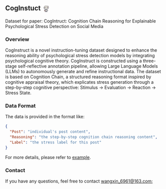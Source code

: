 ## CogInstuct <img src='https://github.com/XinWangcs/CogInstuct/blob/main/icon.jpg' width=5% align="center"/>
Dataset for paper: CogIntruct: Cognition Chain Reasoning for Explainable Psychological Stress Detection on Social Media
### Overview
CogInstruct is a novel instruction-tuning dataset designed to enhance the reasoning ability of psychological stress detection models by integrating psychological cognitive theory. 
CogInstruct is constructed using a three-stage self-reflective annotation pipeline, allowing Large Language Models (LLMs) to autonomously generate and refine instructional data. The dataset is based on Cognition Chain, a structured reasoning format inspired by cognitive appraisal theory, which explicates stress generation through a step-by-step cognitive perspective: Stimulus → Evaluation → Reaction → Stress State.
<!--
### Dataset Construction Framework
<img src='https://github.com/XinWangcs/CogInstuct/blob/main/framework.png' width=80%/>
-->

### Data Format
The data is provided in the format like:
```json
{
  "Post": "individual's post content",
  "Reasoning": "the step-by-step cognition chain reasoning content",
  "Label": "the stress label for this post"
}
```
For more details, please refer to [example](https://github.com/XinWangcs/CogInstuct/blob/main/data/example.json).
### Contact
If you have any questions, feel free to contact [wangxin_6961@163.com;](mailto:wangxin_6961@163.com)
